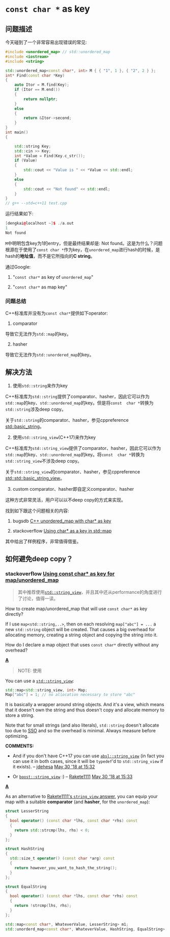 # `const char *` as key

## 问题描述

今天碰到了一个非常容易出现错误的常见:

```C++
#include <unordered_map> // std::unordered_map
#include <iostream>
#include <string>

std::unordered_map<const char*, int> M { { "1", 1 }, { "2", 2 } };
int* Find(const char *Key)
{
	auto Itor = M.find(Key);
	if (Itor == M.end())
	{
		return nullptr;
	}
	else
	{
		return &Itor->second;
	}
}
int main()
{

	std::string Key;
	std::cin >> Key;
	int *Value = Find(Key.c_str());
	if (Value)
	{
		std::cout << "Value is " << *Value << std::endl;
	}
	else
	{
		std::cout << "Not found" << std::endl;
	}
}
// g++ --std=c++11 test.cpp

```

运行结果如下:

```C++
[dengkai@localhost ~]$ ./a.out 
1
Not found
```

`M`中明明包含key为1的entry，但是最终结果却是: Not found。这是为什么？问题根源在于使用了`const char *`作为key，在`unordered_map`进行hash的时候，是hash的**地址值**，而不是它所指向的**C string**。

通过Google:

1) "`const char*` as key of `unordered_map`"

2) "`const char*` as map key"



### 问题总结

C++标准库并没有为`const char*`提供如下operator:

1) comparator 

导致它无法作为`std::map`的key。

2) hasher

导致它无法作为`std::unordered_map`的key。



## 解决方法

1) 使用`std::string`来作为key

C++标准库为`std::string`提供了comparator、hasher，因此它可以作为`std::map`的key、`std::unordered_map`的key。但是将`const  char *`转换为`std::string`涉及deep copy。

关于`std::string`的comparator、hasher，参见cppreference [std::basic_string](https://en.cppreference.com/w/cpp/string/basic_string)。

2) 使用`std::string_view`(C++17)来作为key

C++标准库为`std::string_view`提供了comparator、hasher，因此它可以作为`std::map`的key、`std::unordered_map`的key。将`const  char *`转换为`std::string_view`不涉及deep copy。

关于`std::string_view`的comparator、hasher，参见cppreference [std::std::basic_string_view](https://en.cppreference.com/w/cpp/string/basic_string_view)。



3) custom comparator、hasher即自定义comparator、hasher

这种方式非常灵活，用户可以以不deep copy的方式来实现。





找到如下跟这个问题相关的内容:

1) bugsdb [C++ unordered_map with char* as key](https://bugsdb.com/_en/debug/272c82a107ca800554a208494707cc6e)



3) stackoverflow [Using char* as a key in std::map](https://stackoverflow.com/questions/4157687/using-char-as-a-key-in-stdmap)

其中给出了样例程序，非常值得借鉴。



## 如何避免deep copy？



### stackoverflow [Using const char* as key for map/unordered_map](https://stackoverflow.com/questions/50608392/using-const-char-as-key-for-map-unordered-map)

> 其中推荐使用[`std::string_view`](https://en.cppreference.com/w/cpp/string/basic_string_view)，并且其中还从performance的角度进行了讨论，值得一读。

How to create map/unordered_map that will use `const char*` as key directly?

If I use `map<std::string,..>`, then on each resolving `map["abc"] = ...` a new `std::string` object will be created. That causes a big overhead for allocating memory, creating a string object and copying the string into it.

How do I declare a map object that uses `const char*` directly without any overhead?

**[A](https://stackoverflow.com/a/50608442)**

> NOTE: 使用

You can use a [`std::string_view`](https://en.cppreference.com/w/cpp/string/basic_string_view):

```cpp
std::map<std::string_view, int> Map;
Map["abc"] = 1; // no allocation necessary to store "abc"
```

It is basically a wrapper around string objects. And it's a view, which means that it doesn't own the string and thus doesn't copy and allocate memory to store a string.

Note that for small strings (and also literals), `std::string` doesn't allocate too due to [SSO](https://stackoverflow.com/a/10319672/2477364) and so the overhead is minimal. Always measure before optimizing.

**COMMENTS:**

- And if you don't have C++17 you can use [`absl::string_view`](https://abseil.io/docs/cpp/guides/strings) (in fact you can use it in both cases, since it will be `typedef`'d to `std::string_view` if it exists). – [jdehesa](https://stackoverflow.com/users/1782792/jdehesa) [May 30 '18 at 15:32](https://stackoverflow.com/questions/50608392/using-const-char-as-key-for-map-unordered-map#comment88226781_50608442)

- Or [`boost::string_view`](https://www.boost.org/doc/libs/1_67_0/boost/utility/string_view.hpp) :) – [Rakete1111](https://stackoverflow.com/users/3980929/rakete1111) [May 30 '18 at 15:33](https://stackoverflow.com/questions/50608392/using-const-char-as-key-for-map-unordered-map#comment88226813_50608442)



**[A](https://stackoverflow.com/a/50608687)**

As an alternative to [Rakete1111's `string_view` answer](https://stackoverflow.com/a/50608442/1782465), you can equip your map with a suitable **comparator** (and **hasher**, for the `unordered_map`):

```cpp
struct LesserString
{
  bool operator() (const char *lhs, const char *rhs) const
  {
    return std::strcmp(lhs, rhs) < 0;
  }
};

struct HashString
{
  std::size_t operator() (const char *arg) const
  {
    return however_you_want_to_hash_the_string();
  }
};

struct EqualString
{
  bool operator() (const char *lhs, const char *rhs) const
  {
    return !strcmp(lhs, rhs);
  }
};

std::map<const char*, WhateverValue, LesserString> m1;
std::unorderd_map<const char*, WhateverValue, HashString, EqualString> m2;
```
